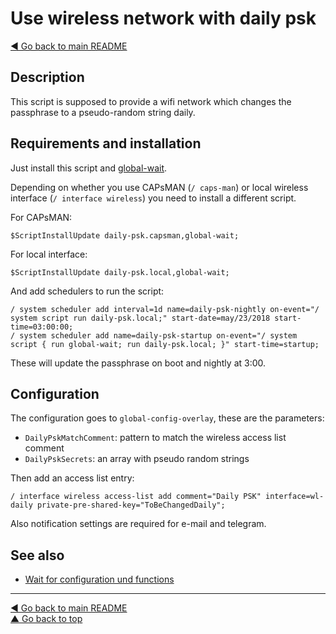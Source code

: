 Use wireless network with daily psk
===================================

[◀ Go back to main README](../README.md)

Description
-----------

This script is supposed to provide a wifi network which changes the
passphrase to a pseudo-random string daily.

Requirements and installation
-----------------------------

Just install this script and [global-wait](global-wait.md).

Depending on whether you use CAPsMAN (`/ caps-man`) or local wireless
interface (`/ interface wireless`) you need to install a different script.

For CAPsMAN:

    $ScriptInstallUpdate daily-psk.capsman,global-wait;

For local interface:

    $ScriptInstallUpdate daily-psk.local,global-wait;

And add schedulers to run the script:

    / system scheduler add interval=1d name=daily-psk-nightly on-event="/ system script run daily-psk.local;" start-date=may/23/2018 start-time=03:00:00;
    / system scheduler add name=daily-psk-startup on-event="/ system script { run global-wait; run daily-psk.local; }" start-time=startup;

These will update the passphrase on boot and nightly at 3:00.

Configuration
-------------

The configuration goes to `global-config-overlay`, these are the parameters:

* `DailyPskMatchComment`: pattern to match the wireless access list comment
* `DailyPskSecrets`: an array with pseudo random strings

Then add an access list entry:

    / interface wireless access-list add comment="Daily PSK" interface=wl-daily private-pre-shared-key="ToBeChangedDaily";

Also notification settings are required for e-mail and telegram.

See also
--------

* [Wait for configuration und functions](global-wait.md)

---
[◀ Go back to main README](../README.md)  
[▲ Go back to top](#top)
